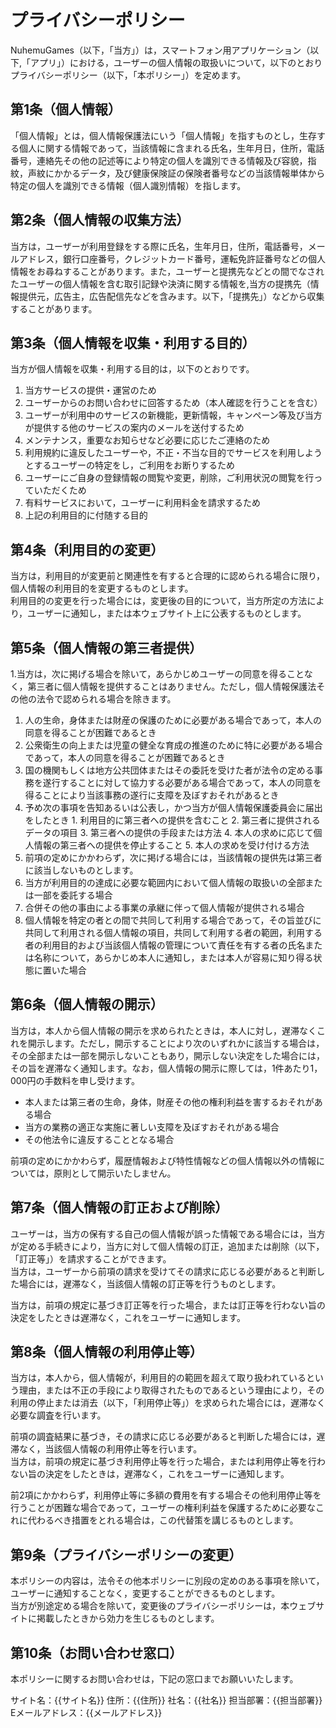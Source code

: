 # プライバシーポリシー

NuhemuGames（以下，「当方」）は，スマートフォン用アプリケーション（以下,「アプリ」）における，ユーザーの個人情報の取扱いについて，以下のとおりプライバシーポリシー（以下，「本ポリシー」）を定めます。

## 第1条（個人情報）

「個人情報」とは，個人情報保護法にいう「個人情報」を指すものとし，生存する個人に関する情報であって，当該情報に含まれる氏名，生年月日，住所，電話番号，連絡先その他の記述等により特定の個人を識別できる情報及び容貌，指紋，声紋にかかるデータ，及び健康保険証の保険者番号などの当該情報単体から特定の個人を識別できる情報（個人識別情報）を指します。

## 第2条（個人情報の収集方法）

当方は，ユーザーが利用登録をする際に氏名，生年月日，住所，電話番号，メールアドレス，銀行口座番号，クレジットカード番号，運転免許証番号などの個人情報をお尋ねすることがあります。また，ユーザーと提携先などとの間でなされたユーザーの個人情報を含む取引記録や決済に関する情報を,当方の提携先（情報提供元，広告主，広告配信先などを含みます。以下，｢提携先｣）などから収集することがあります。

## 第3条（個人情報を収集・利用する目的）

当方が個人情報を収集・利用する目的は，以下のとおりです。

1.   当方サービスの提供・運営のため
2.   ユーザーからのお問い合わせに回答するため（本人確認を行うことを含む）
3.   ユーザーが利用中のサービスの新機能，更新情報，キャンペーン等及び当方が提供する他のサービスの案内のメールを送付するため
4.   メンテナンス，重要なお知らせなど必要に応じたご連絡のため
5.   利用規約に違反したユーザーや，不正・不当な目的でサービスを利用しようとするユーザーの特定をし，ご利用をお断りするため
6.   ユーザーにご自身の登録情報の閲覧や変更，削除，ご利用状況の閲覧を行っていただくため
7.   有料サービスにおいて，ユーザーに利用料金を請求するため
8.   上記の利用目的に付随する目的

## 第4条（利用目的の変更）

当方は，利用目的が変更前と関連性を有すると合理的に認められる場合に限り，個人情報の利用目的を変更するものとします。  
利用目的の変更を行った場合には，変更後の目的について，当方所定の方法により，ユーザーに通知し，または本ウェブサイト上に公表するものとします。

## 第5条（個人情報の第三者提供）

1.当方は，次に掲げる場合を除いて，あらかじめユーザーの同意を得ることなく，第三者に個人情報を提供することはありません。ただし，個人情報保護法その他の法令で認められる場合を除きます。

  1.   人の生命，身体または財産の保護のために必要がある場合であって，本人の同意を得ることが困難であるとき
  2.   公衆衛生の向上または児童の健全な育成の推進のために特に必要がある場合であって，本人の同意を得ることが困難であるとき
  3.   国の機関もしくは地方公共団体またはその委託を受けた者が法令の定める事務を遂行することに対して協力する必要がある場合であって，本人の同意を得ることにより当該事務の遂行に支障を及ぼすおそれがあるとき
  4.   予め次の事項を告知あるいは公表し，かつ当方が個人情報保護委員会に届出をしたとき
      1.   利用目的に第三者への提供を含むこと
      2.   第三者に提供されるデータの項目
      3.   第三者への提供の手段または方法
      4.   本人の求めに応じて個人情報の第三者への提供を停止すること
      5.   本人の求めを受け付ける方法
2.   前項の定めにかかわらず，次に掲げる場合には，当該情報の提供先は第三者に該当しないものとします。
  1.   当方が利用目的の達成に必要な範囲内において個人情報の取扱いの全部または一部を委託する場合
  2.   合併その他の事由による事業の承継に伴って個人情報が提供される場合
  3.   個人情報を特定の者との間で共同して利用する場合であって，その旨並びに共同して利用される個人情報の項目，共同して利用する者の範囲，利用する者の利用目的および当該個人情報の管理について責任を有する者の氏名または名称について，あらかじめ本人に通知し，または本人が容易に知り得る状態に置いた場合

## 第6条（個人情報の開示）

当方は，本人から個人情報の開示を求められたときは，本人に対し，遅滞なくこれを開示します。ただし，開示することにより次のいずれかに該当する場合は，その全部または一部を開示しないこともあり，開示しない決定をした場合には，その旨を遅滞なく通知します。なお，個人情報の開示に際しては，1件あたり1，000円の手数料を申し受けます。

*   本人または第三者の生命，身体，財産その他の権利利益を害するおそれがある場合
*   当方の業務の適正な実施に著しい支障を及ぼすおそれがある場合
*   その他法令に違反することとなる場合

前項の定めにかかわらず，履歴情報および特性情報などの個人情報以外の情報については，原則として開示いたしません。

## 第7条（個人情報の訂正および削除）

ユーザーは，当方の保有する自己の個人情報が誤った情報である場合には，当方が定める手続きにより，当方に対して個人情報の訂正，追加または削除（以下，「訂正等」）を請求することができます。  
当方は，ユーザーから前項の請求を受けてその請求に応じる必要があると判断した場合には，遅滞なく，当該個人情報の訂正等を行うものとします。

当方は，前項の規定に基づき訂正等を行った場合，または訂正等を行わない旨の決定をしたときは遅滞なく，これをユーザーに通知します。

## 第8条（個人情報の利用停止等）

当方は，本人から，個人情報が，利用目的の範囲を超えて取り扱われているという理由，または不正の手段により取得されたものであるという理由により，その利用の停止または消去（以下，「利用停止等」）を求められた場合には，遅滞なく必要な調査を行います。

前項の調査結果に基づき，その請求に応じる必要があると判断した場合には，遅滞なく，当該個人情報の利用停止等を行います。  
当方は，前項の規定に基づき利用停止等を行った場合，または利用停止等を行わない旨の決定をしたときは，遅滞なく，これをユーザーに通知します。

前2項にかかわらず，利用停止等に多額の費用を有する場合その他利用停止等を行うことが困難な場合であって，ユーザーの権利利益を保護するために必要なこれに代わるべき措置をとれる場合は，この代替策を講じるものとします。

## 第9条（プライバシーポリシーの変更）

本ポリシーの内容は，法令その他本ポリシーに別段の定めのある事項を除いて，ユーザーに通知することなく，変更することができるものとします。  
当方が別途定める場合を除いて，変更後のプライバシーポリシーは，本ウェブサイトに掲載したときから効力を生じるものとします。

## 第10条（お問い合わせ窓口）

本ポリシーに関するお問い合わせは，下記の窓口までお願いいたします。

サイト名：{{サイト名}}
住所：{{住所}}
社名：{{社名}}
担当部署：{{担当部署}}
Eメールアドレス：{{メールアドレス}}